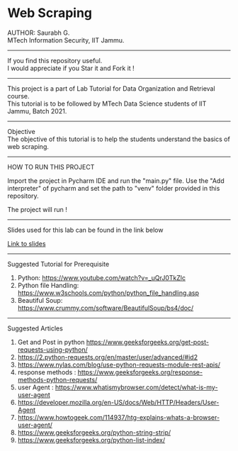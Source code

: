 
# Web Scraping


AUTHOR: 
Saurabh G.  
MTech Information Security, IIT Jammu.

---
If you find this repository useful.  
I would appreciate if you Star it and Fork it !

----

This project is a part of Lab Tutorial for Data Organization and Retrieval course.  
This tutorial is to be followed by MTech Data Science students of IIT Jammu, Batch 2021.

----
Objective  
The objective of this tutorial is to help the students understand the basics of web scraping.

---- 
HOW TO RUN THIS PROJECT

Import the project in Pycharm IDE and run the "main.py" file.
Use the "Add interpreter" of pycharm and set the path to "venv" folder provided in this repository.

The project will run !

----

Slides used for this lab can be found in the link below

<a href="https://github.com/danielspg/WebSraping1/blob/master/DOR_slides.pdf"> Link to slides</a>


----
Suggested Tutorial for Prerequisite  

1. Python: https://www.youtube.com/watch?v=_uQrJ0TkZlc
2. Python file Handling: https://www.w3schools.com/python/python_file_handling.asp  
3. Beautiful Soup: https://www.crummy.com/software/BeautifulSoup/bs4/doc/ 

---- 
Suggested Articles  
1. Get and Post in python https://www.geeksforgeeks.org/get-post-requests-using-python/  
2. https://2.python-requests.org/en/master/user/advanced/#id2
3. https://www.nylas.com/blog/use-python-requests-module-rest-apis/
4. response methods : https://www.geeksforgeeks.org/response-methods-python-requests/
5. user Agent : https://www.whatismybrowser.com/detect/what-is-my-user-agent
6. https://developer.mozilla.org/en-US/docs/Web/HTTP/Headers/User-Agent
7. https://www.howtogeek.com/114937/htg-explains-whats-a-browser-user-agent/
8. https://www.geeksforgeeks.org/python-string-strip/
9. https://www.geeksforgeeks.org/python-list-index/
